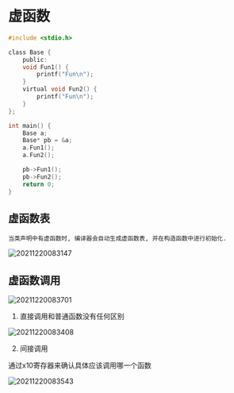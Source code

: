 # 虚函数

```c
#include <stdio.h>

class Base {
    public:
    void Fun1() {
        printf("Fun\n");
    }
    virtual void Fun2() {
        printf("Fun\n");
    }
};

int main() {
    Base a;
    Base* pb = &a;
    a.Fun1();
    a.Fun2();

    pb->Fun1();
    pb->Fun2();
    return 0;
}
```


## 虚函数表


    当类声明中有虚函数时, 编译器会自动生成虚函数表, 并在构造函数中进行初始化.

![20211220083147](https://cdn.jsdelivr.net/gh/nzcv/picgo/20211220083147.png)



## 虚函数调用

![20211220083701](https://cdn.jsdelivr.net/gh/nzcv/picgo/20211220083701.png)


1. 直接调用和普通函数没有任何区别

![20211220083408](https://cdn.jsdelivr.net/gh/nzcv/picgo/20211220083408.png)

2. 间接调用

通过x10寄存器来确认具体应该调用哪一个函数

![20211220083543](https://cdn.jsdelivr.net/gh/nzcv/picgo/20211220083543.png)
